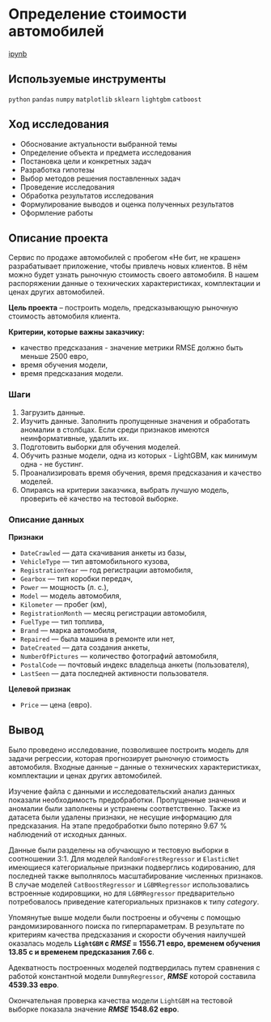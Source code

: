 # Определение стоимости автомобилей

[ipynb](https://github.com/apashina/data-science-yandex-praktikum/blob/main/Determining_the_cost_of_cars/11_determining_the_cost_of_cars.ipynb)

## Используемые инструменты

`python` `pandas` `numpy` `matplotlib` `sklearn` `lightgbm` `catboost`

## Ход исследования

* Обоснование актуальности выбранной темы
* Определение объекта и предмета исследования
* Постановка цели и конкретных задач
* Разработка гипотезы
* Выбор методов решения поставленных задач
* Проведение исследования
* Обработка результатов исследования
* Формулирование выводов и оценка полученных результатов
* Оформление работы

## Описание проекта

Сервис по продаже автомобилей с пробегом «Не бит, не крашен» разрабатывает приложение, чтобы привлечь новых клиентов. В нём можно будет узнать рыночную стоимость своего автомобиля. В нашем распоряжении данные о технических характеристиках, комплектации и ценах других автомобилей.

**Цель проекта** – построить модель, предсказывающую рыночную стоимость автомобиля клиента.

**Критерии, которые важны заказчику:**

- качество предсказания - значение метрики RMSE должно быть меньше 2500 евро,
- время обучения модели,
- время предсказания модели.

### Шаги

1. Загрузить данные.
2. Изучить данные. Заполнить пропущенные значения и обработать аномалии в столбцах. Если среди признаков имеются неинформативные, удалить их.
3. Подготовить выборки для обучения моделей.
4. Обучить разные модели, одна из которых - LightGBM, как минимум одна - не бустинг.
5. Проанализировать время обучения, время предсказания и качество моделей.
6. Опираясь на критерии заказчика, выбрать лучшую модель, проверить её качество на тестовой выборке.

### Описание данных

**Признаки**

* `DateCrawled` — дата скачивания анкеты из базы,
* `VehicleType` — тип автомобильного кузова,
* `RegistrationYear` — год регистрации автомобиля,
* `Gearbox` — тип коробки передач,
* `Power` — мощность (л. с.),
* `Model` — модель автомобиля,
* `Kilometer` — пробег (км),
* `RegistrationMonth` — месяц регистрации автомобиля,
* `FuelType` — тип топлива,
* `Brand` — марка автомобиля,
* `Repaired` — была машина в ремонте или нет,
* `DateCreated` — дата создания анкеты,
* `NumberOfPictures` — количество фотографий автомобиля,
* `PostalCode` — почтовый индекс владельца анкеты (пользователя),
* `LastSeen` — дата последней активности пользователя.

**Целевой признак**

* `Price` — цена (евро).

## Вывод

Было проведено исследование, позволившее построить модель для задачи регрессии, которая прогнозирует рыночную стоимость автомобиля. Входные данные – данные о технических характеристиках, комплектации и ценах других автомобилей.

Изучение файла с данными и исследовательский анализ данных показали необходимость предобработки. Пропущенные значения и аномалии были заполнены и устранены соответственно. Также из датасета были удалены признаки, не несущие информацию для предсказания. На этапе предобработки было потеряно 9.67 % наблюдений от исходных данных.

Данные были разделены на обучающую и тестовую выборки в соотношении 3:1. Для моделей `RandomForestRegressor` и `ElasticNet` имеющиеся категориальные признаки подверглись кодированию, для последней также выполнялось масштабирование численных признаков. В случае моделей `CatBoostRegressor` и `LGBMRegressor` использовались встроенные кодировщики, но для `LGBMRegressor` предварительно потребовалось приведение категориальных признаков к типу *category*.

Упомянутые выше модели были построены и обучены с помощью рандомизированного поиска по гиперпараметрам. В результате по критериям качества предсказания и скорости обучения наилучшей оказалась модель **`LightGBM` с *RMSE* = 1556.71 евро, временем обучения 13.85 с и временем предсказания 7.66 с**.

Адекватность построенных моделей подтвердилась путем сравнения с работой константной модели `DummyRegressor`, ***RMSE***  которой составила **4539.33 евро**.

Окончательная проверка качества модели `LightGBM` на тестовой выборке показала значение ***RMSE* 1548.62 евро**.
